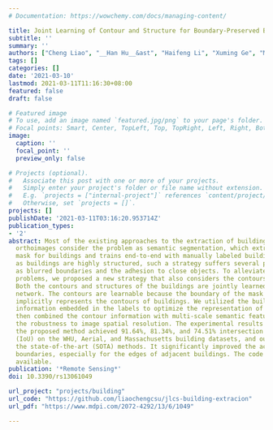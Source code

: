 ```yaml
---
# Documentation: https://wowchemy.com/docs/managing-content/

title: Joint Learning of Contour and Structure for Boundary-Preserved Building Extraction
subtitle: ''
summary: ''
authors: ["Cheng Liao", "__Han Hu__&ast", "Haifeng Li", "Xuming Ge", "Min Chen", "Chuangnong Li", "Qing Zhu"]
tags: []
categories: []
date: '2021-03-10'
lastmod: 2021-03-11T11:16:30+08:00
featured: false
draft: false

# Featured image
# To use, add an image named `featured.jpg/png` to your page's folder.
# Focal points: Smart, Center, TopLeft, Top, TopRight, Left, Right, BottomLeft, Bottom, BottomRight.
image:
  caption: ''
  focal_point: ''
  preview_only: false

# Projects (optional).
#   Associate this post with one or more of your projects.
#   Simply enter your project's folder or file name without extension.
#   E.g. `projects = ["internal-project"]` references `content/project/deep-learning/index.md`.
#   Otherwise, set `projects = []`.
projects: []
publishDate: '2021-03-11T03:16:20.953714Z'
publication_types:
- '2'
abstract: Most of the existing approaches to the extraction of buildings from high-resolution
  orthoimages consider the problem as semantic segmentation, which extracts a pixel-wise
  mask for buildings and trains end-to-end with manually labeled building maps. However,
  as buildings are highly structured, such a strategy suffers several problems, such
  as blurred boundaries and the adhesion to close objects. To alleviate the above
  problems, we proposed a new strategy that also considers the contours of the buildings.
  Both the contours and structures of the buildings are jointly learned in the same
  network. The contours are learnable because the boundary of the mask labels of buildings
  implicitly represents the contours of buildings. We utilized the building contour
  information embedded in the labels to optimize the representation of building boundaries,
  then combined the contour information with multi-scale semantic features to enhance
  the robustness to image spatial resolution. The experimental results showed that
  the proposed method achieved 91.64%, 81.34%, and 74.51% intersection over union
  (IoU) on the WHU, Aerial, and Massachusetts building datasets, and outperformed
  the state-of-the-art (SOTA) methods. It significantly improved the accuracy of building
  boundaries, especially for the edges of adjacent buildings. The code is made publicly
  available.
publication: '*Remote Sensing*'
doi: 10.3390/rs13061049

url_project: "projects/building"
url_code: "https://github.com/liaochengcsu/jlcs-building-extracion"
url_pdf: "https://www.mdpi.com/2072-4292/13/6/1049"

---
```

